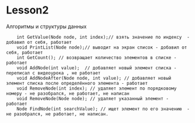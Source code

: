 # Lesson2
Алгоритмы и структуры данных

        int GetValue(Node node, int index);// взять значение по индексу  - добавил от себя, работает
        void PrintList(Node node);// выводит на экран список - добавил от себя, работает
        int GetCount(); // возвращает количество элементов в списке -  работает
        void AddNode(int value);  // добавляет новый элемент списка - переписал с видеоурока , не работает
        void AddNodeAfter(Node node, int value); // добавляет новый элемент списка после определённого элемента - работает
        void RemoveNode(int index); // удаляет элемент по порядковому номеру - не разобрался, не работает, не написан
        void RemoveNode(Node node); // удаляет указанный элемент - работает
        Node FindNode(int searchValue); // ищет элемент по его значению  - не разобрался, не работает, не написан.
       
